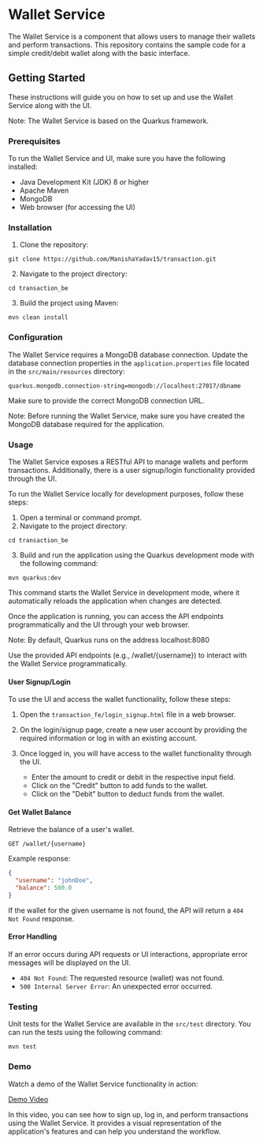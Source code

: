 # Wallet Service

The Wallet Service is a component that allows users to manage their wallets and perform transactions. 
This repository contains the sample code for a simple credit/debit wallet along with the basic interface.

## Getting Started

These instructions will guide you on how to set up and use the Wallet Service along with the UI.

Note: The Wallet Service is based on the Quarkus framework.

### Prerequisites

To run the Wallet Service and UI, make sure you have the following installed:

- Java Development Kit (JDK) 8 or higher
- Apache Maven
- MongoDB
- Web browser (for accessing the UI)

### Installation

1. Clone the repository:

```shell
git clone https://github.com/ManishaYadav15/transaction.git
```

2. Navigate to the project directory:

```shell
cd transaction_be
```

3. Build the project using Maven:

```shell
mvn clean install
```

### Configuration

The Wallet Service requires a MongoDB database connection. Update the database connection properties in the `application.properties` file located in the `src/main/resources` directory:

```
quarkus.mongodb.connection-string=mongodb://localhost:27017/dbname
```

Make sure to provide the correct MongoDB connection URL.

Note: Before running the Wallet Service, make sure you have created the MongoDB database required for the application. 

### Usage

The Wallet Service exposes a RESTful API to manage wallets and perform transactions. Additionally, there is a user signup/login functionality provided through the UI.

To run the Wallet Service locally for development purposes, follow these steps:
1. Open a terminal or command prompt.
2. Navigate to the project directory:

```shell
cd transaction_be
```

3. Build and run the application using the Quarkus development mode with the following command:
   
```shell
mvn quarkus:dev
```

This command starts the Wallet Service in development mode, where it automatically reloads the application when changes are detected.

Once the application is running, you can access the API endpoints programmatically and the UI through your web browser.

Note: By default, Quarkus runs on the address localhost:8080

Use the provided API endpoints (e.g., /wallet/{username}) to interact with the Wallet Service programmatically.

#### User Signup/Login

To use the UI and access the wallet functionality, follow these steps:

1. Open the `transaction_fe/login_signup.html` file in a web browser.

2. On the login/signup page, create a new user account by providing the required information or log in with an existing account.

3. Once logged in, you will have access to the wallet functionality through the UI.

   - Enter the amount to credit or debit in the respective input field.
   - Click on the "Credit" button to add funds to the wallet.
   - Click on the "Debit" button to deduct funds from the wallet.

#### Get Wallet Balance

Retrieve the balance of a user's wallet.

```
GET /wallet/{username}
```

Example response:

```json
{
  "username": "johnDoe",
  "balance": 500.0
}
```

If the wallet for the given username is not found, the API will return a `404 Not Found` response.

#### Error Handling

If an error occurs during API requests or UI interactions, appropriate error messages will be displayed on the UI.

- `404 Not Found`: The requested resource (wallet) was not found.
- `500 Internal Server Error`: An unexpected error occurred.

### Testing

Unit tests for the Wallet Service are available in the `src/test` directory. You can run the tests using the following command:

```shell
mvn test
```

### Demo

Watch a demo of the Wallet Service functionality in action:

[Demo Video](https://drive.google.com/file/d/1mp_IYARrEugMlMJ71jnL9X-R6mM41Hjl/view?usp=drivesdk)

In this video, you can see how to sign up, log in, and perform transactions using the Wallet Service. It provides a visual representation of the application's features and can help you understand the workflow.

